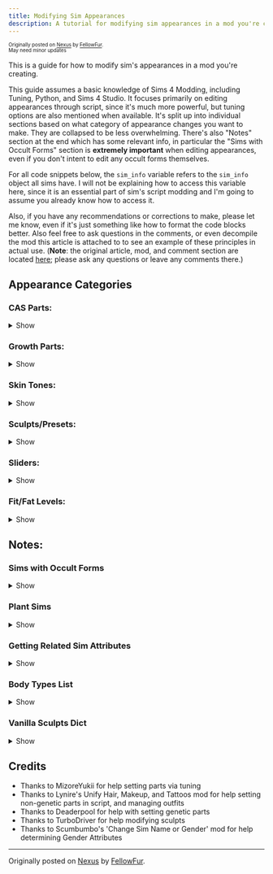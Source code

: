```yaml
---
title: Modifying Sim Appearances
description: A tutorial for modifying sim appearances in a mod you're creating for The Sims 4
---
```


<sup><sub>Originally posted on [Nexus](https://www.nexusmods.com/thesims4/articles/151) by [FellowFur](https://www.nexusmods.com/thesims4/users/42871565).</br>
May need minor updates</sup></sub>

This is a guide for how to modify sim's appearances in a mod you're creating.

This guide assumes a basic knowledge of Sims 4 Modding, including Tuning, Python, and Sims 4 Studio. It focuses primarily on editing appearances through script, since it's much more powerful, but tuning options are also mentioned when available. It's split up into individual sections based on what category of appearance changes you want to make. They are collapsed to be less overwhelming. There's also "Notes" section at the end which has some relevant info, in particular the "Sims with Occult Forms" section is **extremely important** when editing appearances, even if you don't intent to edit any occult forms themselves.

For all code snippets below, the `sim_info` variable refers to the `sim_info` object all sims have. I will not be explaining how to access this variable here, since it is an essential part of sim's script modding and I'm going to assume you already know how to access it.

Also, if you have any recommendations or corrections to make, please let me know, even if it's just something like how to format the code blocks better. Also feel free to ask questions in the comments, or even decompile the mod this article is attached to to see an example of these principles in actual use. (__Note__: the original article, mod, and comment section are located [here](https://www.nexusmods.com/thesims4/articles/151); please ask any questions or leave any comments there.)

## Appearance Categories

### CAS Parts:

<details>

<summary>Show</summary>

CAS Parts include most of the things you can change about a sims appearance, including clothes, hair, tattoos, body/face details, eye colors, and more. In S4S, they have the "CAS Part" type.

To apply a part to a sim, the first thing you need to know is the part's ID, which uniquely identifies it. If you open up a CAS part in S4S and go the the warehouse tab, you can find its ID in the 'Instance' column on the left, as well as under 'Key' -> 'Instance' in the Data tab on the right. Note that this number will be in Hexadecimal, you'll need to convert it to Decimal before using it. This can be done in S4S using 'Tools' -> 'Hash Generator', or in Python with `int({part_id}, 16)`.

You'll also want to make a note of what Category/Outfit Type/Body Type the part uses (I'll just call it Body Type here). It indicates which 'slot' the part occupies on a sim (ie the Pants slot, the Shoes slot, the Lipstick Slot, the Right Cheek Mole Skin Detail slot, etc.). Sims can only ever have 1 part from each Body Type in an outfit. This can be found in S4S in the 'Studio' Tab -> 'Categories' -> 'Outfit Type'. If you have the part's id, you can also get it in Python using `get_caspart_bodytype({part_id})` from `cas.cas`, which will return the Body Type's enum value from the `BodyType` enum in `sims.outfits.outfit_enums`. For reference, in the Notes section I've added a copy of that enum with some notes.

There are 3 methods you can change a sim's CAS Parts:

<details>

<summary>Tuning Method:</summary>

The built-in way of adding CAS parts is to use the `appearance_modifier` property of buffs. When the buff is applied to a sim, and `appearance_modifier` associated with it gets added to the sim, where it will take affect until overwritten or the buff gets removed. I won't go over every property of them since they are documented on TDESC, but here's the basics of how to use them:

- Pick `set`, `remove`, `replace`, or `randomize` `_cas_part` for the modifier, depending on what you want to do with the part
- Put in the part's ID in the `cas_part` field, or the Body Type for 'randomize'
- Use normal methods to apply the buff to the sim

**Notes:**
- If you want the appearance change to last after the buff expires, set the `update_genetics` field to true
- By default, this only affects the current outfit, and will affect the special 'bathing' outfit. Both of those and more can be changed using the `additional_flags` property
- The `priority` property can usually be left alone, but if you want you changes to overwrite other temporary changes you might need to set it

**Limitations of this method:**
- Can only affect the sim's current occult form
- Cannot apply parts to sim's mermaid forms, for some reason
- Cannot target a specific outfit the sim isn't currently wearing
- Cannot apply parts that would be invalid for the sim under normal gameplay
   - For example, you cannot apply masc frame only parts to sims with feminine frames, or toddler parts to adults
   - Some changes are always invalid, for example children can never be given tattoos using this method, even if you have a mod unlocking them in CAS

</details>

<details>

<summary>Hybrid Method:</summary>

This is basically just using the Tuning method, but calling it directly using a script. It has all the same limitations as the tuning method.

For the following examples, the variable `new_part_id` is the id of the part you want to apply to the sim.

For each part you want to add, you'll need to create an individual modifier for it. There are separate functions for each of the `set`, `remove`, `replace`, and `randomize` modifiers, this one is the Set. You can pass in arguments to set all the same properties the tuning method has:

```
from buffs.appearance_modifier.appearance_modifier import AppearanceModifier, AppearanceModifierPriority

modifier = AppearanceModifier.SetCASPart(cas_part=new_part_id, update_genetics=True)
```

Then you need to apply each modifier to the sim. This function applies them all permanently, which is preferred in script since it won't time itself out if not connected to a buff. There are non-permanent functions, but I'm not familiar with them. Note that it takes a list of modifiers, not just one. The other arguments like you set the additional_flags and priority properties of the modifiers. You can also give the modifier a guid for reference later.

```
from cas.cas import OutfitOverrideOptionFlags

sim_info.appearance_tracker.apply_permanent_appearance_modifiers(modifier_list, guid=0, priority=AppearanceModifierPriority.INVALID, apply_to_all_outfits=True, additional_flags=OutfitOverrideOptionFlags.OVERRIDE_ALL_OUTFITS)
```

</details>

<details>

<summary>Script Method:</summary>

This method is the most powerful, but also by far the most complicated. It doesn't have the same limitations as the previous, and can do a lot more, if you can get it working.

For the following examples, `new_part_id` is the id of part you are applying to the sim, or `new_part_ids` is a list of those ids.

First, you'll need to know the Body Type for each part you're applying (or removing, or replacing). If you just have a list of parts to add, getting a parallel list of Body Types for each part is simple:

```
from cas.cas import get_caspart_bodytype

new_part_body_types = [get_caspart_bodytype(new_part_id) for new_part_id in new_part_ids]
```

Next, you'll need to get the sim's internal outfit data to start modifying it. This will give you a list of each outfit the sim has.

```
from protocolbuffers import Outfits_pb2, S4Common_pb2

outfits_msg = Outfits_pb2.OutfitList()
outfits_msg.ParseFromString(sim_info._base.outfits)
outfits = outfits_msg.outfits
```

You can just loop through this to modify each outfit, or you can identify what each outfit actually is to target or skip specific ones (like the bathing outfit). If you don't care about individual outfits, skip this next block. Sadly the `outfits_msg` above does not track what each outfit is, only the outfits id. So you need to look up your target outfit id elsewhere, and compare it to the ids in the outfits list. To get the id of an outfit, you need to know its category (ie Everyday, Athletic, Special) and its slot (ie Everyday 1-5).

```
from sims.outfits.outfit_enums import OutfitCategory

# Finds out which outfit in outfits is Everyday 5
# Safety check since some outfits won't have been created
if sim_info.has_outfit(OutfitCategory.EVERYDAY, 5):
    target_outfit = sim_info.get_outfit(OutfitCategory.EVERYDAY, 5)

    # Loop though outfits until we find the one with the matching outfit ID
    for outfit in outfits:
        if outfit.outfit_id == target_outfit.outfit_id:
            target_outfit_data = outfit
            break
```

It also might be useful to use `list(sim_info.get_all_outfit_entries())`, it'll give you a list of tuples with the outfit category and slot of each of the sim's outfits, which you can filter to be only the categories and slots you need, the use `sim_info.get_outfit` to actually get the outfits and their ids, and only edit outfits with those ids.


Once you have an outfit to edit, you need to get the actual parts info from it. Internally, an outfit looks something like this:

```
"outfit_id": "0x0495108BA18C002B",
"parts": {
    "ids": [
        "0x0000000000050F2A",
        "0x00000000000524F3",
        "0x00000000000524F4",
        "0x000000000005135F",
        "0x000000000005311E",
        "0x0000000000051BB1",
        "0x000000000005520E",
        "0x0000000000053ED4",
        "0x0000000000053B59"
    ]
},
"body_types_list": {
    "body_types": [
        "0x00000003",
        "0x00000005",
        "0x00000008",
        "0x00000023",
        "0x0000003E",
        "0x00000069",
        "0x0000006A",
        "0x0000006B",
        "0x0000006C"
    ]
},
"match_hair_style": true,
"part_shifts": {
    "color_shift": [
        "0x4000000000000000",
        "0x4000000000000000",
        "0x4000000000000000",
        "0x4000000000000000",
        "0x4000000000000000",
        "0x4000000000000000",
        "0x4000000000000000",
        "0x4000000000000000",
        "0x4000000000000000"
    ]
},
"object_ids": {
    "object_id": [
        "0x0000000000000000",
        "0x0000000000000000",
        "0x0000000000000000",
        "0x0000000000000000",
        "0x0000000000000000",
        "0x0000000000000000",
        "0x0000000000000000",
        "0x0000000000000000",
        "0x0000000000000000"
    ]
},
"layer_ids": {
    "layer_id": [
        "0x00000000",
        "0x00000000",
        "0x00000000",
        "0x00000000",
        "0x00000000",
        "0x00000000",
        "0x00000000",
        "0x00000000",
        "0x00000000"
    ]
}
```

When we access them, all the Hexadecimal strings will just be actual numbers, and there are a lot more parts. `parts`, `body_types_list`, `parts_shifts`, and `object_ids` are all parallel lists containing information for each part. I'll mostly focus on `parts` and `body_types_list`, but here's what the others are for:
- `part_shift` really only matter for parts with custom opacity/hue/etc (ie makeup)
- `object_ids` matter for parts that are also objects (ie Crystal Creations jewellery)
- `layer_id` isn't implemented as of writing this, but will probably be used to the upcoming custom tattoo feature

Now, let's actually access the data and start editing it.

```
target_outfit_part_ids = list(outfit.parts.ids)
target_outfit_body_types = list(outfit.body_types_list.body_types)
target_outfit_color_shifts = list(outfit.part_shifts.color_shift)
target_outfit_object_ids = list(outfit.object_ids.object_id)
target_outfit_layer_ids = list(outfit.layer_ids.layer_id)
```

If you're adding a part and a part with the same Body Type already exists, you can just swap the part_id out. Otherwise you'll have to add a new `part_id`, body type, etc.

```
import bisect

if new_part_body_type in target_outfit_body_types:
    outfit_part_index = target_outfit_body_types.index(new_part_body_type)
    target_outfit_part_ids[outfit_part_index] = new_part_id

else:
    # Parts are ordered by body type, this inserts the new body type in order
    bisect.insort(target_outfit_body_types, new_part_body_type)
    outfit_part_index = target_outfit_body_types.index(new_part_body_type)

    # Add new part id in same index as body type to maintain parallel lists, add default values for others
    target_outfit_part_ids.insert(outfit_part_index, new_part_id)
        target_outfit_color_shifts.insert(outfit_part_index, 0x4000000000000000) # Hex value, not a string!
    target_outfit_object_ids.insert(outfit_part_index, 0x0000000000000000)
    target_outfit_layer_ids.insert(outfit_part_index, 0x00000000)
```

Similarly, if you want to remove a part or Body Type, make sure it exists and then just delete that entry from each parallel list.

```
if delete_body_type in target_outfit_body_types:
    outfit_part_index = target_outfit_body_types.index(delete_body_type)
    del target_outfit_part_ids[outfit_part_index]
        del target_outfit_body_types[outfit_part_index]
        del target_outfit_color_shifts[outfit_part_index]
        del target_outfit_object_ids[outfit_part_index]
        del target_outfit_layer_ids[outfit_part_index]
```

**Be careful** when removing parts! Some parts can be freely removed, like makeup or earrings, but some parts will break if you remove them, like hair or shoes. Those parts have specific 'blank' parts that are automatically added in CAS when you remove them, like a 'bald' hairstyle, or barefeet 'shoes'. To remove those parts, you'll want to instead replace their id's with the 'blank' versions appropriate to that sim's frame and age. I've marked which Body Types need to be replaced in the 'Body Types List' under 'Notes'.

Finally, we need to save our modified outfit data back into the game.

```
outfit.parts = S4Common_pb2.IdList()
outfit.parts.ids.extend(target_outfit_part_ids)

outfit.body_types_list = Outfits_pb2.BodyTypesList()
outfit.body_types_list.body_types.extend(target_outfit_body_types)

outfit.part_shifts = Outfits_pb2.ColorShiftList()
outfit.part_shifts.color_shift.extend(target_outfit_color_shifts)

outfit.object_ids = Outfits_pb2.ObjectIdsList()
outfit.object_ids.object_id.extend(target_outfit_object_ids)

outfit.layer_ids = Outfits_pb2.LayerIdsList()
outfit.layer_ids.layer_id.extend(target_outfit_layer_ids)

sim_info._base.outfits = outfits_msg.SerializeToString()
```

Unfortunately, we are not actually done yet. While the above modifies the sim's outfits, the game also tracks a list of 'genetic' parts. These don't actually have anything to do with genes, they're just parts that are the same for every outfit (ie tattoos, skin details, etc.) If you are modifying a part with a genetic Body Type, it also needs to be changed in the genetic list. While the tuning method handles this for us, the script method requires doing it manually.

I've marked which Body Types are genetic under the 'Body Types List' in the 'Notes' section.

Like before, start by parsing the genetic info.

```
genetic_msg = Outfits_pb2.GeneticData()
genetic_msg.ParseFromString(sim_info._base.genetic_data)
genetic_parts = list(genetic_msg.parts_list.parts)
```

Genetics parts use a completely different formatting from outfit parts, here's an example of what some of genetic_msg look like internally:

```
"sculpts_and_mods_attr": "Cjyxx/vyjNCzro8B17yg/dCUud+6AaO",
"physique": "0.000,0.630,0.526,0.000,0.000,0.000,0.000,0.000,0.000,",
"voice_pitch": -0.08,
"voice_actor": "0x6B772518",
"parts_list": {
    "parts": [
        {
            "id": "0x00000000000547CD",
            "body_type": "0x00000002",
            "color_shift": "0x4000000000000000",
            "object_id": "0x0000000000000000",
            "layer_id": "0x00000000",
            "PartName": "yfHair_EP14BraidLoose_NeutralBlack",
            "BodyTypeName": "Hair"
        },
        {
            "id": "0x0000000000024237",
            "body_type": "0x00000004",
            "color_shift": "0x4000000000000000",
            "object_id": "0x0000000000000000",
            "layer_id": "0x00000000",
            "PartName": "yuTeeth",
            "BodyTypeName": "Face"
        },
        {
            "id": "0x000000000000699F",
            "body_type": "0x0000001C",
            "color_shift": "0x4000000000000000",
            "object_id": "0x0000000000000000",
            "layer_id": "0x00000000",
            "PartName": "ymFacialHair_Bald_Black",
            "BodyTypeName": "FacialHair"
        }
    ]
},
"growth_parts_list": {
    "parts": [
        {
            "id": "0x000000000000699F",
            "body_type": "0x0000001C",
            "color_shift": "0x4000000000000000",
            "object_id": "0x0000000000000000",
            "layer_id": "0x00000000",
            "PartName": "ymFacialHair_Bald_Black",
            "BodyTypeName": "FacialHair"
        }
    ]
}
```

The principle is the same as with the outfit parts, if you want to add a part for a Body Type your sim already has, just change the ID, otherwise create a new part. I personally find it convenient to extract all the Body Types to make the logic simpler:

```
existing_body_types = [part.body_type for part in genetic_parts]

if new_part_body_type in existing_body_types:
    genetic_part_index = existing_body_types.index(new_part_body_type)
    genetic_parts[genetic_part_index].id = new_part_id
else:
    new_part_data = Outfits_pb2.PartData()

    new_part_data.body_type = new_part_body_type 
    new_part_data.id = new_part_body_id
    new_part_data.color_shift = 0x4000000000000000
    new_part_data.object_id= 0x0000000000000000
    new_part_data.layer_id= 0x00000000
    # PartName and BodyTypeName seem to be autofilled

    # Add to parts list, order doesn't matter
    genetic_parts.append(new_part_data)
```

And deleting is again relatively simple, just be careful again to only delete parts that don't have an default 'blank' version.

```
if delete_body_type in existing_body_types:
    genetic_part_index = existing_body_types.index(delete_body_type)
    del genetic_parts[genetic_part_index]
```

Finally, save the modified genetic info:

```
sim_info._base.genetic_data = genetic_msg.SerializeToString()
```

Now all the part editing is done! The last step is just to let the game know you've changed the sim's outfit and it should update their appearance in game with the changes.

```
sim_info.resend_outfits()
```

</details>

</details>

### Growth Parts:

<details>

<summary>Show</summary>

These are what is set in CAS as a sim's 'preferred' length for facial and body hair, and what the hair is reset to if they shave. They can be editted, but I haven't found any way to turn on/off hair growth itself outside of CAS (if you figure it out, let me know!).

To edit it, follow all the steps in the script method for CAS Parts, above, for the genetic parts, except instead of selecting the genetics part list with `genetic_parts = list(genetic_msg.parts_list.parts)`, you'll want to select the growth parts list with `growth_parts = list(genetic_msg.growth_parts_list.parts)`. Otherwise they're treated identically to genetic parts.

</details>

### Skin Tones:

<details>

<summary>Show</summary>

Technically a sim's skin tone can be set in tuning, but you can only randomly select from a set, so I won't both explaining it here (look at the `randomize_skintone_between_tags` appearance_modifier on buffs if you need that). Luckily setting a sim's skin tone with script is trivial.

First, you need to know the skintone's ID, which uniquely identifies it. If you open up a skintone in S4S and go the the warehouse tab, you can find its ID in the 'Instance' column on the left, as well as under 'Key' -> 'Instance' in the Data tab on the right. Note that this number will be in Hexadecimal, you'll need to convert it to Decimal before using it. This can be done in S4S using 'Tools' -> 'Hash Generator', or in Python with `int({skintone_id}, 16)`.

Once you have the skintone id (refered to here as the variable `new_skintone_id`), you can literally just set it.

```
sim_info.skin_tone = new_skintone_id
```

You can also set the tone shift if you know want it to be, otherwise just setting it to 0 is fine.

```
sim_info.skin_tone_val_shift = 0.0
```

</details>

### Sculpts/Presets:

<details>

<summary>Show</summary>

These are what show up when you click on a sim's eyes, ears, nose, etc, as quick options to pick between to edit your sim without changing the sliders. They can only be edited through script.

First you need to know the sculpt's ID, which uniquely identifies it. Note here that sculpts and presets usually go together, and **you specifically need the id of the sculpt, not the preset**. If you open up a sculpt in S4S and go the the warehouse tab, you can find its ID in the 'Instance' column on the left, as well as under 'Key' -> 'Instance' in the Data tab on the right. Note that this number will be in Hexadecimal, you'll need to convert it to Decimal before using it. This can be done in S4S using 'Tools' -> 'Hash Generator', or in Python with `int({skintone_id}, 16)`. In these examples, the variable new_sculpt_id will refer to the id of the sculpt.

Next you'll need to parse the list of sculpts the sim currently has:

```
appearance_attributes = PersistenceBlobs_pb2.BlobSimFacialCustomizationData()
appearance_attributes.ParseFromString(sim_info.facial_attributes)
current_sculpts = list(appearance_attributes.sculpts)
```

That gives just a direct list of the ids of every sculpt currently applied to the sim. Even though only one sculpt can apply to each part of a sim at once, (ie they can only have 1 eye sculpt, 1 mouth sculpt, etc) there is no way to tell what part each sculpt in the list. If you add multiple sculpts that affect the same part of a sim, only the last in the list will take affect. Due to this it is good practice to try and identify if there are any sculpts in the list that would conflict with the one you're adding, and remove it. This can really only be done by tracking what sculpts apply to each part.

To make this easier, I recommend tracking what type of sculpt your sculpt is, and then use that type to pick from a dict of vanilla sculpts, and filtering anything in that list out of your sims sculpts before applying your sculpt. You can skip this but it could cause unexpected behaviors. I've including in the 'Notes' a 'Vanilla Sculpts Dict' that includes all the vanilla sculpts that you can use.

```
new_sculpt_type = 'chin'

if new_sculpt_type in vanilla_sculpts:
    filtered_sculpts = [sculpt for sculpt in current_sculpts if sculpt not in vanilla_sculpts[new_sculpt_type]
```

With that done, you can just add your sculpt:

```
filtered_sculpts.append(new_sculpt_id)
```

Now save the updated list back to the game. Due to the data structure the sculpts are saved it, we can't easily remove a specific sculpt from the internal list, or replace it directly with our new list, so the easiest method is just to clear the internal list and add our new list to the now empty internal list.

```
del appearance_attributes.sculpts[:]
appearance_attributes.sculpts.extend(filtered_sculpts)
sim_info.facial_attributes = appearance_attributes.SerializeToString()
```

Finally, tell the game to instantly update the sim's in-game appearance with their new appearance data.

```
sim_info.resend_facial_attributes()
```

</details>

### Sliders:

<details>

<summary>Show</summary>

These are all the mouse movement you make on sims to adjust their appearances. I don't actually know how these work, so for now just reference [this thread](https://modthesims.info/showthread.php?t=642941).

</details>

### Fit/Fat Levels:

<details>

<summary>Show</summary>

These are just the Fit and Fat sliders next to your sims, they can be easily edited directly.

```
sim_info.fit = new_fitness_level
sim_info.fat = new_fatness_level
```

</details>

## Notes:

### Sims with Occult Forms

<details>

<summary>Show</summary>

If you are editing a sim with an occult form via script, even if you aren't editing that form, you need to follow these extra steps. They also tell you how to target a sim's specific form.

Basically, the game keeps track of 1 `sim_info` for the sim's current form, plus 1 occult `sim_info` for each of the sim's forms, **including** the current form. When the sim's form changes, the occult `sim_info` for the form basically replaces the sim's current form. The problem is that if you edit the sim's current form, it does not automatically sync those changes to the equivalent occult `sim_info` for that form. So you need to edit both `sim_infos`, or else when they changes forms and change back, your modifications will be gone.

I recommend keeping track of all the `sim_infos` for forms you want to edit, and then just looping through them, like so:

```
target_infos = # get editable infos here

for sim_info in target_infos:
    # make appearance modifications
```

For getting the occult forms, there's several important methods to use. This gets form the sim is currently in, returning a **single** value from the `OccultType` enum.

```
current_occult_type = sim_info.occult_tracker.get_current_occult_types()
```

This method return `True/False` depending on if a sim has an occult type. Note that not all occult type have occult forms.

```
sim_info.occult_tracker.has_occult_type(OccultType.WITCH)
```

This method returns the actual occult form `sim_info` for a given occult type:

```
sim_info.occult_tracker.get_occult_sim_info(OccultType.VAMPIRE)
```

As an example, here's how you could get all the infos you need if you wanted to edit only the werewolf form of sims

```
from sims.occult.occult_enums import OccultType

target_infos = []

# Make sure sim is a werewolf
if sim_info.occult_tracker.has_occult_type(OccultType.WEREWOLF):
    # Always add the werewolf form info
    target_infos.append(sim_info.occult_tracker.get_occult_sim_info(OccultType.WEREWOLF))

    # If the sim is currently in werewolf form, also edit the current form
    if sim_info.occult_tracker.get_current_occult_types() == OccultType.WEREWOLF:
        target_infos.append(sim_info)
```

Here's another example, to edit all the forms of mermaid sims

```
target_infos = []

# Make sure sim is a mermaid
if sim_info.occult_tracker.has_occult_type(OccultType.MERMAID):
    # Add current info
    target_infos.append(sim_info)

    # Add both occult forms infos
    target_infos.append(sim_info.occult_tracker.get_occult_sim_info(OccultType.MERMAID))
    target_infos.append(sim_info.occult_tracker.get_occult_sim_info(OccultType.HUMAN))
```

A final note, the `sim_infos` gotten from `get_occult_sim_info` are **not** full `sim_infos`. They can be used for appearance modifications, but if you're going to also be modifying skills, traits, etc, you need to make sure the only use the initial `sim_info`.

</details>

### Plant Sims

<details>

<summary>Show</summary>

Plant sims will not be immediately affected by any appearance changes, made from script or from tuning. I'm not sure why. Any changes you make will happen, but won't be visible until the sim stops being a plant sim. The best workaround I've found for this is to just briefly make them not a plantsim after you're done making your changes. This will reset the buff timer and needs, so be careful.

```
import services
from sims4.resources import Types

trait_manager = services.get_instance_manager(Types.TRAIT)
plantsim_trait = trait_manager.get(162668)
sim_info.remove_trait(plantsim_trait)
sim_info.add_trait(plantsim_trait)
```

</details>

### Getting Related Sim Attributes

<details>

<summary>Show</summary>

<details>

<summary>Getting the Sim's Current Hair Color:</summary>

If you're going to change a sim's hair, you probably want to match their current hair color. The easiest way I've found to do this is to use the hair's tags.

First, get a representative outfit to grab the sim's hair color from. Since all outfits should use the same hair color, I just pick one. Then get the tags for that outfit, filtering to only get tags from the sim's hair.

```
from sims.outfits.outfit_enums import BodyType

(outfit_category, outfit_index) = list(sim_info.get_all_outfit_entries())[0]
hair_tags = list(get_tags_from_outfit(sim_info._base, outfit_category, outfit_index, body_type_filter=BodyType.HAIR).values())[0]
```

Then you need to see which hair color tag is in the tags list. The tag numbers don't make sense, so I'll provide them here, in the order they appear in CAS:

```
hair_colors = {
    2528: "NEUTRAL_BLACK",
    131: "BLACK",
    133: "DARK_BROWN",
    2529: "WARM_BROWN",
    132: "BROWN",
    2530: "LIGHT_BROWN",
    136: "RED",
    896: "AUBURN",
    135: "ORANGE",
    2531: "NEUTRAL_BLONDE",
    2532: "LIGHT_BLONDE",
    94: "BLONDE",
    900: "DIRTY_BLONDE",
    96: "PLATINUM",
    905: "WHITE",
    2533: "WHITE_BLONDE",
    134: "GRAY",
    903: "PURPLE_PASTEL",
    902: "HOT_PINK",
    899: "DARK_BLUE",
    904: "TURQUOISE",
    901: "GREEN",
    897: "BLACK_SALT_AND_PEPPER",
    898: "BROWN_SALT_AND_PEPPER"
}

for hair_color in hair_colors.keys():
    if hair_color in hair_tags:
        return hair_colors[hair_color]
```

</details>

<details>

<summary>Getting the Sim's Gender Attributes:</summary>

To make sure you're applying the correct parts, you'll probably want to know what the sim's gender, frame, and style preferences are. These are pretty easy to obtain:

```
import services
from sims4.resources import Types
from sims.sim_info_types import Gender

def get_gender_tags(sim_info):
    trait_manager = services.get_instance_manager(Types.TRAIT)
    masculine_frame = trait_manager.get(136877)

    # Check if sim's gender is male or female
    if sim_info.gender == Gender.MALE:
        gender = "MALE"
    else:
        gender = "FEMALE"

    # Check if Sim's Frame is masculine or feminine
    if sim_info.has_trait(masculine_frame):
        frame = "MASCULINE"
    else:
        frame = "FEMININE"

    # Check if Sim's Style Preference is masculine or feminine
    if sim_info.has_trait(GlobalGenderPreferenceTuning.MALE_CLOTHING_PREFERENCE_TRAIT):
        style = "MASCULINE"
    else:
        style = "FEMININE"

    return {gender, frame, style}
```

</details>

<details>

<summary>Getting the Sim's Age:</summary>

You may need to know a sim's age to apply the correct parts. For this just get their age and compare it to the Age enum:

```
from sims.sim_info_types import Age

if sim_info.age == Age.TEEN:
    # etc
```

</details>

</details>

### Body Types List

<details>

<summary>Show</summary>

Here's the game's body type enum, used to differentiate all the 'slots' a sim can have a part in. It may become out of date

Markers:<br>

&nbsp;&nbsp; * = A genetic body type, it must be the same part for all outfits and in the sim's **genetic** parts list<br>
&nbsp;&nbsp; ^ = A **growth** body type, it can be used as a growth part<br>
&nbsp;&nbsp; ~ = A body type that should **never be removed**, always substitute it for a 'blank' part

```
NONE = 0
HAT = 1
HAIR = 2 *~ # Despite being genetic, hair can be different in different outfits if that outfit's match_hair_style attribute is false.
HEAD = 3 *~
TEETH = 4 *~
FULL_BODY = 5 ~ # Cannot exist at same time as UPPER or LOWER BODY. This part should deleted if those both exist, and vise versa.
UPPER_BODY = 6 ~
LOWER_BODY = 7 ~
SHOES = 8 ~
CUMMERBUND = 9
EARRINGS = 10
GLASSES = 11
NECKLACE = 12
GLOVES = 13
WRIST_LEFT = 14
WRIST_RIGHT = 15
LIP_RING_LEFT = 16
LIP_RING_RIGHT = 17
NOSE_RING_LEFT = 18
NOSE_RING_RIGHT = 19
BROW_RING_LEFT = 20
BROW_RING_RIGHT = 21
INDEX_FINGER_LEFT = 22
INDEX_FINGER_RIGHT = 23
RING_FINGER_LEFT = 24
RING_FINGER_RIGHT = 25
MIDDLE_FINGER_LEFT = 26
MIDDLE_FINGER_RIGHT = 27
FACIAL_HAIR = 28 *^~
LIPS_TICK = 29 # in-game typo lol
EYE_SHADOW = 30
EYE_LINER = 31
BLUSH = 32
FACEPAINT = 33
EYEBROWS = 34 *~
EYECOLOR = 35 *~
SOCKS = 36
EYELASHES = 37
SKINDETAIL_CREASE_FOREHEAD = 38 *
SKINDETAIL_FRECKLES = 39 *
SKINDETAIL_DIMPLE_LEFT = 40 *
SKINDETAIL_DIMPLE_RIGHT = 41 *
TIGHTS = 42
SKINDETAIL_MOLE_LIP_LEFT = 43 *
SKINDETAIL_MOLE_LIP_RIGHT = 44 *
TATTOO_ARM_LOWER_LEFT = 45 *
TATTOO_ARM_UPPER_LEFT = 46 *
TATTOO_ARM_LOWER_RIGHT = 47 *
TATTOO_ARM_UPPER_RIGHT = 48 *
TATTOO_LEG_LEFT = 49 *
TATTOO_LEG_RIGHT = 50 *
TATTOO_TORSO_BACK_LOWER = 51 *
TATTOO_TORSO_BACK_UPPER = 52 *
TATTOO_TORSO_FRONT_LOWER = 53 *
TATTOO_TORSO_FRONT_UPPER = 54 *
SKINDETAIL_MOLE_CHEEK_LEFT = 55 *
SKINDETAIL_MOLE_CHEEK_RIGHT = 56 *
SKINDETAIL_CREASE_MOUTH = 57 *
SKIN_OVERLAY = 58 *
FUR_BODY = 59 *
EARS = 60 *
TAIL = 61 *
SKINDETAIL_NOSE_COLOR = 62 *
EYECOLOR_SECONDARY = 63 *
OCCULT_BROW = 64 *
OCCULT_EYE_SOCKET = 65 *
OCCULT_EYE_LID = 66 *
OCCULT_MOUTH = 67 *
OCCULT_LEFT_CHEEK = 68 *
OCCULT_RIGHT_CHEEK = 69 *
OCCULT_NECK_SCAR = 70 *
FOREARM_SCAR = 71 *
ACNE = 72 *
FINGERNAIL = 73
TOENAIL = 74
HAIRCOLOR_OVERRIDE = 75
BITE = 76 *
BODYFRECKLES = 77 *
BODYHAIR_ARM = 78 *^~
BODYHAIR_LEG = 79 *^~
BODYHAIR_TORSOFRONT = 80 *^~
BODYHAIR_TORSOBACK = 81 *^~
BODYSCAR_ARMLEFT = 82 *
BODYSCAR_ARMRIGHT = 83 *
BODYSCAR_TORSOFRONT = 84 *
BODYSCAR_TORSOBACK = 85 *
BODYSCAR_LEGLEFT = 86 *
BODYSCAR_LEGRIGHT = 87 *
ATTACHMENT_BACK = 88
SKINDETAIL_ACNE_PUBERTY = 89 *
SCARFACE = 90 *
BIRTHMARKFACE = 91 *
BIRTHMARKTORSOBACK = 92 *
BIRTHMARKTORSOFRONT = 93 *
BIRTHMARKARMS = 94 *
MOLEFACE = 95 *
MOLECHESTUPPER = 96 *
MOLEBACKUPPER = 97 *
BIRTHMARKLEGS = 98 *
STRETCHMARKS_FRONT = 99 *
STRETCHMARKS_BACK = 100 *
SADDLE = 101
BRIDLE = 102
REINS = 103
BLANKET = 104
SKINDETAIL_HOOF_COLOR = 105 *
HAIR_MANE = 106
HAIR_TAIL = 107
HAIR_FORELOCK = 108
HAIR_FEATHERS = 109
HORN = 110
TAIL_BASE = 111
UNUSED = 112
```

</details>

### Vanilla Sculpts Dict

<details>

<summary>Show</summary>

Use these to see if a sim has any sculpts that need to be removed when adding yours:

```
vanilla_sculpts = {
    "chin": [117692097307221872, 1438038647623687400, 1438038647623687404, 2297992739914861240, 2558726282824493165, 2660230991275541721, 2898984971974438224, 2898984971974438226, 2898984971974438230, 2898984971974438231, 2898984971974438234, 2898984971974438235, 2898992668555835761, 2961585556583616931, 2961585556583616935, 3190611621388663303, 3925418774101364443, 4301422848605443192, 4301422848605443195, 4332180867297008160, 4332180867297008163, 5025015685225125297, 5025015685225125298, 5360166786821062476, 5360166786821062479, 5535018121905246717, 5535018121905246718, 5784550092563161389, 6982312531431875427, 6982312531431875431, 6982312531431875438, 6982312531431875439, 6982313630943503673, 6982322427036529304, 7062968458617826185, 7308323871249907877, 7581611612133458742, 7899827251050373029, 7899827251050373030, 8243651520970184946, 8372833322794741838, 8563412084251004794, 8563412084251004798, 8839489795197666173, 8839489795197666174, 9852811741130565368, 9852811741130565371, 10064004328033505394, 10330358697894536113, 10330358697894536114, 10331272775345222773, 10331272775345222774, 10365449816364155705, 10365449816364155706, 10378310597421793703, 11867418350232785849, 11867418350232785850, 12365099576978437174, 12427324639630435858, 12427325739142064096, 12427325739142064100, 12427325739142064108, 12427325739142064109, 12427333435723461507, 12533701423956997602, 12533701423956997603, 12533701423956997605, 12533701423956997607, 12533701423956997614, 12533701423956997615, 12533711319561651480, 12924250253825214257, 12924250253825214258, 13120774838270434702, 13759634936619347528, 13759634936619347531, 14020054972589786992, 14020054972589786995, 14744757478812188986, 15025940610436408359, 15103223933728929825, 15103223933728929826, 16307676186282117263],
    "ear": [62168790478451008, 868258496292115654, 1134838611062166580, 1449277173737049436, 1514966768795050819, 2296589626869061925, 2346105232467418973, 2362172328730911872, 2708300619047110758, 3323230150645375198, 4976810773657562396, 5754056021135194814, 6800609332098539644, 8331015431018670122, 9332358256906476792, 9552856982167370268, 11181875726695239450, 12617304263478911608, 13056491412561988595, 14920139386521715666, 15780762292721114726, 16279455045538566271, 16715245800433173918, 17251909202474675796, 17522448945014517463, 18411646883143309513],
    "eye": [66406458203726796, 66406458203726799, 487446320007593365, 2336268759045615913, 2407209954549704379, 3204880945776777458, 3204880945776777462, 3204880945776777471, 4010727962690370868, 4129115414536984628, 4129115414536984629, 4129115414536984632, 4129115414536984633, 4129115414536984637, 4129115414536984639, 4129116514048612744, 4129116514048612745, 4129116514048612746, 4129116514048612747, 4129116514048612748, 4129116514048612749, 4129116514048612750, 4129116514048612751, 4129125310141638510, 4733190823672668849, 4733190823672668850, 4733190823672668851, 4733190823672668852, 4733190823672668853, 4733190823672668854, 4733190823672668855, 4733190823672668856, 4733190823672668857, 4733191923184296962, 4733191923184296963, 4733193022695925200, 4733193022695925201, 4733193022695925202, 4733193022695925203, 4733193022695925204, 4733193022695925205, 4733193022695925207, 4733193022695925214, 4980263598919600593, 4980263598919600594, 4980263598919600595, 4980263598919600596, 4980263598919600597, 4980263598919600598, 4980263598919600599, 4990329973420779684, 5115099185947268697, 5115099185947268698, 5115099185947268699, 5115099185947268700, 5115099185947268701, 6589298452656506072, 6589298452656506075, 8091266986525136216, 8091266986525136219, 8712944678862036536, 8712944678862036537, 8712944678862036538, 8712944678862036539, 8712944678862036540, 8712944678862036541, 8712944678862036542, 8712944678862036543, 8712945778373664646, 8712945778373664647, 8712945778373664650, 8712945778373664654, 8712953474955062173, 9353770290370648499, 9513394640659455484, 9633017368160744688, 9633017368160744689, 9633017368160744690, 9633017368160744691, 9633017368160744692, 9633017368160744693, 9633017368160744694, 9633017368160744695, 9633018467672372800, 9633018467672372801, 9633018467672372808, 9633018467672372810, 9633018467672372812, 9633018467672372813, 9633026164253770343, 9660376488029049490, 9660376488029049491, 9660376488029049496, 9660376488029049497, 9660376488029049499, 9660376488029049500, 9660376488029049501, 9660376488029049502, 9660376488029049503, 9660377587540677741, 10223441795989241664, 10223441795989241665, 10223441795989241666, 10223441795989241670, 10223441795989241671, 10441827725774618528, 10441827725774618531, 10522334869931611256, 10522334869931611257, 10522334869931611260, 10522334869931611262, 10522334869931611263, 10666488078472390873, 10666488078472390874, 10666488078472390875, 10666488078472390876, 10666488078472390877, 12499006405223370804, 12499006405223370807, 12716048452999884692, 12814612211226432399, 12842395012146674778, 12842396111658303014, 12842396111658303016, 12842396111658303017, 12842396111658303018, 12842396111658303019, 12842396111658303020, 12842396111658303021, 12842396111658303022, 12842396111658303023, 12842397211169931232, 12842397211169931234, 12842397211169931235, 12842397211169931236, 12842397211169931237, 12842397211169931238, 12842397211169931239, 12842397211169931240, 12842397211169931241, 13136343190256107881, 13196283141317935050, 13701163535234106880, 13701163535234106881, 13701163535234106883, 13701163535234106884, 13701163535234106885, 13701163535234106886, 13701163535234106887, 13746299399067037984, 13746299399067037987, 13961577316780196048, 13961577316780196052, 13961577316780196057, 14662748918721623470, 14662750018233251680, 14662750018233251682, 14662750018233251683, 14662750018233251684, 14662750018233251685, 14662750018233251686, 14662750018233251687, 14662750018233251688, 14662750018233251689, 14752796088517234341, 14752796088517234342, 15423678878695424519, 15559924304215836944, 15559924304215836946, 15559924304215836947, 15559924304215836948, 15559924304215836949, 15559924304215836950, 15559924304215836951, 15619857689526980881, 15619857689526980885, 15619857689526980888, 15722568144577697678, 17024470595721414068, 17024470595721414069, 17024470595721414073, 17024470595721414077, 17024471695233042184, 17024471695233042185, 17024471695233042186, 17024471695233042187, 17024471695233042188, 17024471695233042189, 17024471695233042190, 17024471695233042191, 17024480491326067950, 17680426911461394685, 17680426911461394686, 17975702381477803132, 18153815860146515088, 18153815860146515090, 18153815860146515091, 18153815860146515092, 18153815860146515093, 18153815860146515094, 18153815860146515095, 18185272126674156269],
    "jaw": [2129757580972141163, 7241889737660708883, 7459717523308791650, 11493362667950488780, 13711950134733530765, 14412437684349186308, 15275824882801884758, 15381688981853324507, 16109921372881073920, 16109921372881073925, 16109921372881073926, 16109921372881073927, 16557733007180520746, 18187937993343627328, 18187937993343627329, 18187937993343627330, 18187937993343627335],
    "mouth": [379056256518597520, 379056256518597522, 379056256518597523, 379056256518597524, 379056256518597525, 429244643946849533, 429244643946849534, 633201343211631121, 633201343211631122, 1487999643398556736, 1488703778123389912, 1488703778123389915, 2310257688802915366, 2860716707493549851, 3021361008934657207, 3115767106076086184, 3115767106076086185, 3115767106076086187, 3707613566269521539, 4048522222662448601, 4048522222662448602, 4048522222662448603, 4096674233328182044, 4096674233328182045, 4096674233328182047, 5362039432929585377, 6958730976638068840, 7033881458708592970, 7260097754451707040, 7260097754451707042, 7260097754451707043, 7543980117540515964, 7543980117540515965, 7543980117540515966, 7570036349915951537, 7570036349915951541, 7573571646053834172, 7573579342635231570, 7573579342635231571, 7573579342635231577, 7573579342635231579, 7573579342635231580, 7573579342635231581, 7573579342635231582, 7573579342635231583, 7573580442146859820, 7573580442146859821, 7573580442146859822, 7573580442146859823, 8153810080370072614, 8762066288320337184, 8762066288320337186, 8762066288320337187, 9045501290640066770, 9045501290640066771, 9045501290640066772, 9045501290640066773, 9045501290640066774, 9516715000894760166, 9627773014639271114, 10498487101789570740, 10498487101789570743, 10572182501445524094, 10876671820320670515, 10876671820320670519, 11058760378229283547, 11058769174322309192, 11058769174322309193, 11058769174322309194, 11058769174322309195, 11058770273833937428, 11058770273833937429, 11058770273833937432, 11058770273833937433, 11058770273833937434, 11058770273833937435, 11058770273833937436, 11058770273833937438, 11256586282779211720, 11256586282779211724, 11831473014233127208, 11831473014233127211, 12145902685038450172, 12145902685038450175, 12350048413334316946, 12350048413334316947, 12350048413334316948, 12350048413334316949, 12350048413334316951, 12560728912097913691, 12560737708190939336, 12560737708190939337, 12560737708190939338, 12560737708190939339, 12560738807702567572, 12560738807702567573, 12560738807702567576, 12560738807702567578, 12560738807702567579, 12560738807702567580, 13825800934616964704, 13825800934616964707, 13898842818803550875, 14612273809102734499, 14872644518450091572, 14872644518450091575, 15957893632436593972, 15957893632436593973, 15957893632436593977, 15957893632436593978, 15957893632436593979, 15957893632436593981, 15957894731948222092, 15957894731948222093, 15957894731948222094, 15957894731948222095, 15957903528041247854, 16460849439366560313, 17057741180663826232, 17901437305859439122, 17901437305859439123, 17901437305859439124, 17901437305859439125, 17901437305859439127, 18177116191742511028, 18177116191742511031],
    "nose": [516356642587071624, 830194205405788516, 830194205405788519, 1490788059236643847, 1490788059236643848, 1490788059236643849, 1490788059236643850, 1490788059236643852, 1490788059236643853, 1490788059236643854, 1636873390000360772, 1636873390000360775, 1636874489511989016, 1636874489511989019, 1636874489511989020, 1636874489511989022, 1636874489511989023, 1636882186093386551, 1999672946923655816, 3963163148131381147, 4380849005468914643, 4498159596685839777, 5486784528100077152, 5486784528100077155, 5486784528100077156, 5486784528100077157, 5486784528100077159, 5486785627611705396, 5486785627611705399, 5486794423704731044, 5813152306607531696, 5813152306607531697, 5813152306607531699, 5813152306607531700, 5813152306607531701, 5813152306607531703, 5813152306607531706, 6059117517342944863, 7081283718366432208, 7081283718366432210, 7081283718366432211, 7188263382037111192, 7188263382037111194, 7188263382037111195, 7188263382037111196, 7188263382037111197, 7188263382037111198, 7188263382037111199, 7188271078618508727, 7574357815859427722, 7574357815859427723, 7574357815859427724, 7574357815859427725, 7574357815859427727, 7926677853397587489, 8034946617061286984, 8034946617061286985, 8034946617061286986, 8034946617061286987, 8034946617061286989, 8034946617061286990, 8034946617061286991, 8034956512665940990, 8407043862538209840, 8407043862538209841, 8407043862538209843, 8407043862538209844, 8407043862538209845, 8407043862538209846, 8407043862538209847, 8407043862538209850, 8765679565765271357, 8765679565765271358, 8916114449426112780, 8916114449426112783, 9704568545458066838, 10468671514095880459, 10638630900194048786, 10638630900194048787, 10638630900194048788, 10638630900194048789, 10638630900194048790, 10897730083345805801, 10973149658662749680, 12480196085545660108, 12480196085545660111, 12634835355276987940, 13009040218750486294, 13601293640444981016, 13601293640444981019, 14006486307747924553, 14183860894988772993, 14183860894988772997, 14467503341951234956, 14604237694810509640, 14604237694810509641, 14604237694810509643, 15056386833425195506, 15557784064877064382, 16424590501873830088, 16424590501873830089, 16424590501873830091, 16529155481437568040, 16529155481437568042, 16529155481437568043, 16529155481437568044, 16529155481437568045, 16694923907520595431, 17255209339530779126, 17917404598944467328, 17917404598944467330, 17917404598944467331, 17917404598944467332, 17917404598944467333, 17917404598944467334, 17917404598944467335, 17917404598944467337, 18106897049908301300, 18106897049908301301, 18106897049908301302, 18196892441389225575, 18385643681745311843]
}
```

</details>

## Credits

- Thanks to MizoreYukii for help setting parts via tuning 
- Thanks to Lynire's Unify Hair, Makeup, and Tattoos mod for help setting non-genetic parts in script, and managing outfits
- Thanks to Deaderpool for help with setting genetic parts
- Thanks to TurboDriver for help modifying sculpts
- Thanks to Scumbumbo's 'Change Sim Name or Gender' mod for help determining Gender Attributes

---

Originally posted on [Nexus](https://www.nexusmods.com/thesims4/articles/151) by [FellowFur](https://www.nexusmods.com/thesims4/users/42871565).
